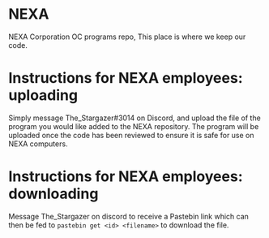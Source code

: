 # NEXA

NEXA Corporation OC programs repo,
This place is where we keep our code.

# Instructions for NEXA employees: uploading

Simply message The_Stargazer#3014 on Discord, and upload the file of the program you would like added to the NEXA repository.
The program will be uploaded once the code has been reviewed to ensure it is safe for use on NEXA computers.

# Instructions for NEXA employees: downloading

Message The_Stargazer on discord to receive a Pastebin link which can then be fed to `pastebin get <id> <filename>` to download the file.

